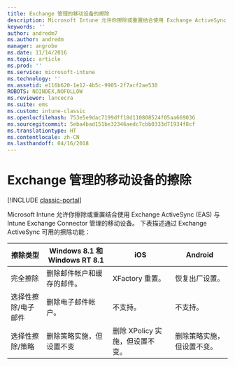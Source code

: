 ```yaml
---
title: Exchange 管理的移动设备的擦除
description: Microsoft Intune 允许你擦除或重置结合使用 Exchange ActiveSync (EAS) 与 Intune Exchange Connector 管理的移动设备
keywords: ''
author: andredm7
ms.author: andredm
manager: angrobe
ms.date: 11/14/2016
ms.topic: article
ms.prod: ''
ms.service: microsoft-intune
ms.technology: ''
ms.assetid: e116b620-1e12-4b5c-9905-2f7acf2ae530
ROBOTS: NOINDEX,NOFOLLOW
ms.reviewer: lancecra
ms.suite: ems
ms.custom: intune-classic
ms.openlocfilehash: 753e5e9dac7199dff18d110808524f05aa669036
ms.sourcegitcommit: 5eba4bad151be32346aedc7cbb0333d71934f8cf
ms.translationtype: HT
ms.contentlocale: zh-CN
ms.lasthandoff: 04/16/2018
---
```

# <a name="wipe-for-exchange-managed-mobile-devices"></a>Exchange 管理的移动设备的擦除

[!INCLUDE [classic-portal](../includes/classic-portal.md)]

Microsoft Intune 允许你擦除或重置结合使用 Exchange ActiveSync (EAS) 与 Intune Exchange Connector 管理的移动设备。 下表描述通过 Exchange ActiveSync 可用的擦除功能：


|      擦除类型       |              Windows 8.1 和 Windows RT 8.1              |                            iOS                             |                          Android                          |
|-------------------------|----------------------------------------------------------|------------------------------------------------------------|-----------------------------------------------------------|
|        完全擦除        |          删除邮件帐户和缓存的邮件。           |                      XFactory 重置。                       |                      恢复出厂设置。                       |
|  选择性擦除/电子邮件   |                  删除电子邮件帐户。                  |                       不支持。                       |                      不支持。                       |
| 选择性擦除/策略 | 删除策略实施，但设置不变 | 删除 XPolicy 实施，但设置不变。 | 删除策略实施，但设置不变。 |

